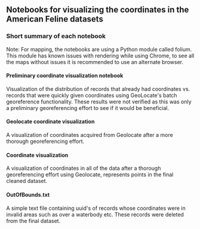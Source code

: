 ## Notebooks for visualizing the coordinates in the American Feline datasets

### Short summary of each notebook
Note: For mapping, the notebooks are using a Python module called folium. This module has known issues with rendering while using Chrome, to see all the maps without issues it is recommended to use an alternate browser.

#### Preliminary coordinate visualization notebook
Visualization of the distribution of records that already had coordinates vs. records that were quickly given coordinates using GeoLocate's batch georeference functionality. These results were not verified as this was only a preliminary georeferencing effort to see if it would be beneficial.

#### Geolocate coordinate visualization
A visualization of coordinates acquired from Geolocate after a more thorough georeferencing effort.

#### Coordinate visualization
A visualization of coordinates in all of the data after a thorough georeferencing effort using Geolocate, represents points in the final cleaned dataset.

#### OutOfBounds.txt
A simple text file containing uuid's of records whose coordinates were in invalid areas such as over a waterbody etc. These records were deleted from the final dataset.